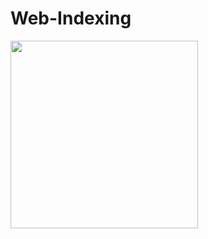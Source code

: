# Web-Indexing
<img src= "https://user-images.githubusercontent.com/46785635/115252571-41d85500-a134-11eb-8f97-15f2735725a2.jpeg" width=300>
